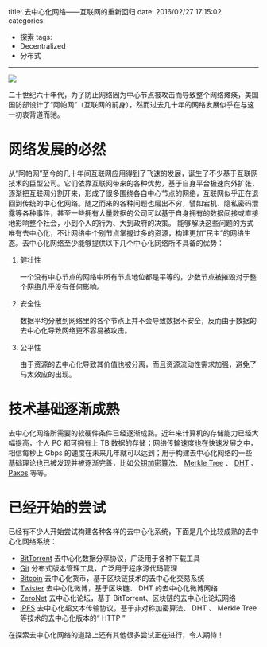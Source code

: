 title: 去中心化网络——互联网的重新回归
date: 2016/02/27 17:15:02
categories:
- 探索
tags:
- Decentralized
- 分布式

---
![](https://image.covertness.me/quzhongxinhuawangluo_networks-20110202.jpg)

二十世纪六十年代，为了防止网络因为中心节点被攻击而导致整个网络瘫痪，美国国防部设计了“阿帕网”（互联网的前身），然而过去几十年的网络发展似乎在与这一初衷背道而驰。
<!-- more -->

# 网络发展的必然
从“阿帕网”至今的几十年间互联网应用得到了飞速的发展，诞生了不少基于互联网技术的巨型公司。它们依靠互联网带来的各种优势，基于自身平台极速向外扩张，逐渐把互联网分割开来，形成了很多围绕各自中心节点的网络，互联网似乎正在退回到传统的中心化网络。随之而来的各种问题也层出不穷，譬如宕机、隐私密码泄露等各种事件，甚至一些拥有大量数据的公司可以基于自身拥有的数据间接或直接地影响整个社会，小到个人的行为、大到政府的决策。
能够解决这些问题的方式唯有去中心化，不让网络中个别节点掌握过多的资源，构建更加“民主”的网络生态。去中心化网络至少能够提供以下几个中心化网络所不具备的优势：
1. 健壮性

    一个没有中心节点的网络中所有节点地位都是平等的，少数节点被摧毁对于整个网络几乎没有任何影响。

2. 安全性

    数据平均分散到网络里的各个节点上并不会导致数据不安全，反而由于数据的去中心化导致网络更不容易被攻击。

3. 公平性

    由于资源的去中心化导致其价值也被分离，而且资源流动性需求加强，避免了马太效应的出现。

# 技术基础逐渐成熟
去中心化网络所需要的软硬件条件已经逐渐成熟。近年来计算机的存储能力已经大幅提高，个人 PC 都可拥有上 TB 数据的存储；网络传输速度也在快速发展之中，相信每秒上 Gbps 的速度在未来几年就可以达到；用于构建去中心化网络的一些基础理论也已被发现并被逐渐完善，比如[公钥加密算法](http://baike.baidu.com/view/444169.htm)、 [Merkle Tree](https://en.wikipedia.org/wiki/Merkle_tree) 、 [DHT](https://en.wikipedia.org/wiki/Distributed_hash_table) 、 [Paxos](https://zh.wikipedia.org/wiki/Paxos算法) 等等。

# 已经开始的尝试
已经有不少人开始尝试构建各种各样的去中心化系统，下面是几个比较成熟的去中心化网络系统：
- [BitTorrent](http://www.bittorrent.org/) 去中心化数据分享协议，广泛用于各种下载工具
- [Git](https://git-scm.com/) 分布式版本管理工具，广泛用于程序源代码管理
- [Bitcoin](https://bitcoin.org/) 去中心化货币，基于区块链技术的去中心化交易系统
- [Twister](http://twister.net.co/) 去中心化微博，基于区块链、 DHT 的去中心化微博网络
- [ZeroNet](https://zeronet.io/) 去中心化论坛，基于 BitTorrent、区块链的去中心化论坛网络
- [IPFS](http://ipfs.io/) 去中心化超文本传输协议，基于非对称加密算法、 DHT 、 Merkle Tree 等技术的去中心化版本的“ HTTP ”

在探索去中心化网络的道路上还有其他很多尝试正在进行，令人期待！